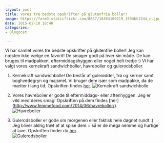 ```yaml
---
layout: post
title: Vores tre bedste opskrifter på glutenfrie boller!
image: https://farm9.staticflickr.com/8657/16304180219_1504bb2244_n.jpg
date: 2015-02-10 10:40
categories:
- Blogpost

---
```


Vi har samlet vores tre bedste opskrifter på glutenfrie boller! Jeg kan næsten ikke vælge en favorit! De smager godt på hver sin måde. De kan bruges til madpakken, eftermiddagshyggen eller noget helt tredje :) Vi har valgt vores kernekraft sandwichboller, havreboller og gulerodsboller. 
 


1. Kernekraft sandwichbolle! De består af gulerødder, frø og kerner samt boghvedegryn og majsmel. Vi bruger dem især som madpakke, da de mætter i lang tid. Opskriften findes [her](http://www.femmefood.com/2013/08/kernekraft-sandwichbolle/).
![Kernekraft sandwichbolle](https://farm8.staticflickr.com/7292/12658626313_57a6fe8a65_o.jpg) 


2. Vores havreboller er gode til eftermiddags- eller aftenhyggen. Jeg er vild med deres smag! Opskriften på dem findes [her]
(http://www.femmefood.com/2014/06/havreboller/).  
![Havreboller](https://farm3.staticflickr.com/2925/14287731678_e3e7009c07_o.png) 

3. Gulerodsboller er gode om morgenen eller faktisk hele døgnet rundt :) Jeg bliver aldrig træt af at spise dem + så er de mega nemme og hurtige at lave. Opskriften finder du [her](http://www.femmefood.com/2014/09/glutenfrie-gulerodsboller/).   
![Gulerodsboller](https://farm4.staticflickr.com/3908/15179318951_687ceafd2e_o.png) 

